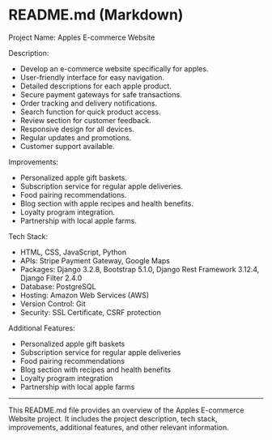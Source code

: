 # README.md (Markdown)

Project Name: Apples E-commerce Website

Description:
- Develop an e-commerce website specifically for apples.
- User-friendly interface for easy navigation.
- Detailed descriptions for each apple product.
- Secure payment gateways for safe transactions.
- Order tracking and delivery notifications.
- Search function for quick product access.
- Review section for customer feedback.
- Responsive design for all devices.
- Regular updates and promotions.
- Customer support available.

Improvements:
- Personalized apple gift baskets.
- Subscription service for regular apple deliveries.
- Food pairing recommendations.
- Blog section with apple recipes and health benefits.
- Loyalty program integration.
- Partnership with local apple farms.

Tech Stack:
- HTML, CSS, JavaScript, Python
- APIs: Stripe Payment Gateway, Google Maps
- Packages: Django 3.2.8, Bootstrap 5.1.0, Django Rest Framework 3.12.4, Django Filter 2.4.0
- Database: PostgreSQL
- Hosting: Amazon Web Services (AWS)
- Version Control: Git
- Security: SSL Certificate, CSRF protection

Additional Features:
- Personalized apple gift baskets
- Subscription service for regular apple deliveries
- Food pairing recommendations
- Blog section with recipes and health benefits
- Loyalty program integration
- Partnership with local apple farms

---

This README.md file provides an overview of the Apples E-commerce Website project. It includes the project description, tech stack, improvements, additional features, and other relevant information.